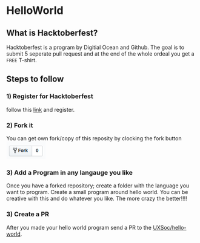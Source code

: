 # HelloWorld

## What is Hacktoberfest?

Hacktoberfest is a program by Digitial Ocean and Github. The goal is to submit 5 seperate pull request and at the end of the whole ordeal you get a ```FREE``` T-shirt.

## Steps to follow

### 1) Register for Hacktoberfest

follow this [link](https://hacktoberfest.digitalocean.com/) and register.

### 2) Fork it 

You can get own fork/copy of this reposity by clocking the fork button ![button](fork_button.png)

### 3) Add a Program in any langauge you like

Once you have a forked repository; create a folder with the language you want to program. Create a small program around hello world. You can be creative with this and do whatever you like. The more crazy the better!!!!

### 3) Create a PR

After you made your hello world program send a PR to the [UXSoc/hello-world](https://github.com/UXSoc/hello-world).


